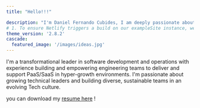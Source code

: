 ```yaml
---
title: "Hello!!!"

description: "I'm Daniel Fernando Cubides, I am deeply passionate about Software Architecture, high performance teams and growing technical leadership"
# 1. To ensure Netlify triggers a build on our exampleSite instance, we need to change a file in the exampleSite directory.
theme_version: '2.8.2'
cascade:
  featured_image: '/images/ideas.jpg'
---
```

I'm a transformational leader in software development and operations with experience building and empowering engineering teams to deliver and support PaaS/SaaS in hyper-growth environments. I'm passionate about growing technical leaders and building diverse, sustainable teams in an evolving Tech culture.

you can download my [resume here](resume.pdf) !
